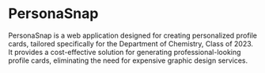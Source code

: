 # PersonaSnap
PersonaSnap is a web application designed for creating personalized profile cards, tailored specifically for the Department of Chemistry, Class of 2023. It provides a cost-effective solution for generating professional-looking profile cards, eliminating the need for expensive graphic design services.
